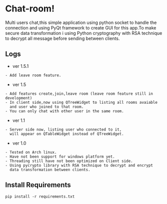 # Chat-room!

Multi users chat,this simple application using python socket to handle the connection and using PyQt framework to create GUI for this app.To make secure data transformation i using Python cryptography with RSA technique to decrypt all message before sending between clients.

## Logs
   * ver 1.5.1
    
    - Add leave room feature.
   
   * ver 1.5
    
    - Add features create,join,leave room (leave room feature still in development)
    - In client side,now using QTreeWidget to listing all rooms avaiable
      and user who joined to that room.
    - You can only chat with other user in the same room.
   
   * ver 1.1
   
    - Server side now, listing user who connected to it,
      will appear on QTableWidget instead of QTreeWidget.
   
   * ver 1.0
    
    - Tested on Arch linux.
    - Have not been support for windows platform yet.
    - Threading still have not been optimized on Client side.
    - Using pycrypto library with RSA technique to decrypt and encrypt 
      data transformation between clients.

## Install Requirements
    pip install -r requirements.txt

